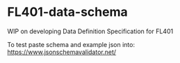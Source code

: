 # FL401-data-schema

WIP on developing Data Definition Specification for FL401

To test paste schema and example json into: https://www.jsonschemavalidator.net/
